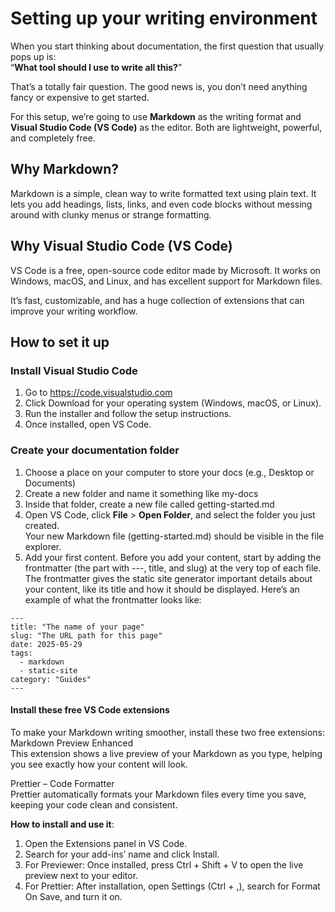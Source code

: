 # Setting up your writing environment
When you start thinking about documentation, the first question that usually pops up is:  
“**What tool should I use to write all this?**”

That’s a totally fair question. The good news is, you don’t need anything fancy or expensive to get started.  

For this setup, we’re going to use **Markdown** as the writing format and **Visual Studio Code (VS Code)** as the editor. Both are lightweight, powerful, and completely free.

## Why Markdown?
Markdown is a simple, clean way to write formatted text using plain text. It lets you add headings, lists, links, and even code blocks without messing around with clunky menus or strange formatting.  

## Why Visual Studio Code (VS Code)
VS Code is a free, open-source code editor made by Microsoft. It works on Windows, macOS, and Linux, and has excellent support for Markdown files.

It’s fast, customizable, and has a huge collection of extensions that can improve your writing workflow.

## How to set it up
### Install Visual Studio Code  
1. Go to https://code.visualstudio.com
2. Click Download for your operating system (Windows, macOS, or Linux).
3. Run the installer and follow the setup instructions.
4. Once installed, open VS Code.

### Create your documentation folder  
1. Choose a place on your computer to store your docs (e.g., Desktop or Documents)
2. Create a new folder and name it something like my-docs
3. Inside that folder, create a new file called getting-started.md
3. Open VS Code, click **File** > **Open Folder**, and select the folder you just created.  
   Your new Markdown file (getting-started.md) should be visible in the file explorer.  
4. Add your first content.
Before you add your content, start by adding the frontmatter (the part with ---, title, and slug) at the very top of each file. The frontmatter gives the static site generator important details about your content, like its title and how it should be displayed.
Here’s an example of what the frontmatter looks like:
```
---
title: "The name of your page"
slug: "The URL path for this page"
date: 2025-05-29
tags:
  - markdown
  - static-site
category: "Guides"
--- 
```
#### Install these free VS Code extensions

To make your Markdown writing smoother, install these two free extensions:  
Markdown Preview Enhanced  
This extension shows a live preview of your Markdown as you type, helping you see exactly how your content will look.  

Prettier – Code Formatter  
Prettier automatically formats your Markdown files every time you save, keeping your code clean and consistent.

**How to install and use it**:
1. Open the Extensions panel in VS Code.
2. Search for your add-ins’ name and click Install.
3. For Previewer: Once installed, press Ctrl + Shift + V to open the live preview next to your editor.
5. For Prettier: After installation, open Settings (Ctrl + ,), search for Format On Save, and turn it on.
